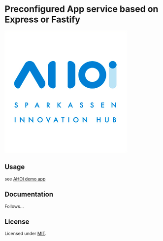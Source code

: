 
# Preconfigured App service based on Express or Fastify

![Sparkassen Innovation Hub](./AHOI-Logo.png)

## Usage

see [AHOI demo app](https://github.com/sparkassen-hub/ahoi-nodejs-demo-app)

## Documentation

Follows...

## License

Licensed under [MIT](./LICENSE).
